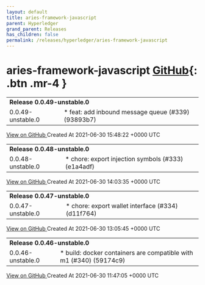 ```yaml
---
layout: default
title: aries-framework-javascript
parent: Hyperledger
grand_parent: Releases
has_children: false
permalink: /releases/hyperledger/aries-framework-javascript
---
```


# aries-framework-javascript <span class="fs-3 right-align">[GitHub](https://github.com/hyperledger/aries-framework-javascript){: .btn .mr-4 }</span>


<div>
    <table>
        <tr>
            <td colspan="2">
                <b>
                    Release 0.0.49-unstable.0
                </b>
            </td>
        </tr>
        <tr>
            <td>
                <span class="chip">
                    0.0.49-unstable.0
                </span>
            </td>
            <td>
                * feat: add inbound message queue (#339) (93893b7)
            </td>
        </tr>
    </table>
    <a href="https://github.com/hyperledger/aries-framework-javascript/releases/tag/0.0.49-unstable.0" class=".btn">
        View on GitHub
    </a>
    <span class="right-align">
        Created At 2021-06-30 15:48:22 +0000 UTC
    </span>
</div>

<div>
    <table>
        <tr>
            <td colspan="2">
                <b>
                    Release 0.0.48-unstable.0
                </b>
            </td>
        </tr>
        <tr>
            <td>
                <span class="chip">
                    0.0.48-unstable.0
                </span>
            </td>
            <td>
                * chore: export injection symbols (#333) (e1a4adf)
            </td>
        </tr>
    </table>
    <a href="https://github.com/hyperledger/aries-framework-javascript/releases/tag/0.0.48-unstable.0" class=".btn">
        View on GitHub
    </a>
    <span class="right-align">
        Created At 2021-06-30 14:03:35 +0000 UTC
    </span>
</div>

<div>
    <table>
        <tr>
            <td colspan="2">
                <b>
                    Release 0.0.47-unstable.0
                </b>
            </td>
        </tr>
        <tr>
            <td>
                <span class="chip">
                    0.0.47-unstable.0
                </span>
            </td>
            <td>
                * chore: export wallet interface (#334) (d11f764)
            </td>
        </tr>
    </table>
    <a href="https://github.com/hyperledger/aries-framework-javascript/releases/tag/0.0.47-unstable.0" class=".btn">
        View on GitHub
    </a>
    <span class="right-align">
        Created At 2021-06-30 13:05:45 +0000 UTC
    </span>
</div>

<div>
    <table>
        <tr>
            <td colspan="2">
                <b>
                    Release 0.0.46-unstable.0
                </b>
            </td>
        </tr>
        <tr>
            <td>
                <span class="chip">
                    0.0.46-unstable.0
                </span>
            </td>
            <td>
                * build: docker containers are compatible with m1 (#340) (59174c9)
            </td>
        </tr>
    </table>
    <a href="https://github.com/hyperledger/aries-framework-javascript/releases/tag/0.0.46-unstable.0" class=".btn">
        View on GitHub
    </a>
    <span class="right-align">
        Created At 2021-06-30 11:47:05 +0000 UTC
    </span>
</div>

